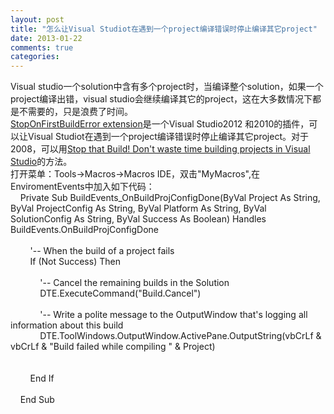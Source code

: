 ```yaml
---
layout: post
title: "怎么让Visual Studiot在遇到一个project编译错误时停止编译其它project"
date: 2013-01-22
comments: true
categories: 
---
```

Visual studio一个solution中含有多个project时，当编译整个solution，如果一个project编译出错，visual studio会继续编译其它的project，这在大多数情况下都是不需要的，只是浪费了时间。<br /><a href="http://visualstudiogallery.msdn.microsoft.com/91aaa139-5d3c-43a7-b39f-369196a84fa5">StopOnFirstBuildError extension</a>是一个Visual Studio2012 和2010的插件，可以让Visual Studiot在遇到一个project编译错误时停止编译其它project。对于2008，可以用<a href="http://www.csharpfritz.com/blog/stop-that-build-dont-waste-time-building-projects-in">Stop that Build! Don't waste time building projects in Visual Studio</a>的方法。<br />打开菜单：Tools-&gt;Macros-&gt;Macros IDE，双击"MyMacros",在EnviromentEvents中加入如下代码：<br />&nbsp;&nbsp;&nbsp; Private Sub BuildEvents_OnBuildProjConfigDone(ByVal Project As String, ByVal ProjectConfig As String, ByVal Platform As String, ByVal SolutionConfig As String, ByVal Success As Boolean) Handles BuildEvents.OnBuildProjConfigDone<br /><br />&nbsp;&nbsp;&nbsp;&nbsp;&nbsp;&nbsp;&nbsp; '-- When the build of a project fails<br />&nbsp;&nbsp;&nbsp;&nbsp;&nbsp;&nbsp;&nbsp; If (Not Success) Then<br /><br />&nbsp;&nbsp;&nbsp;&nbsp;&nbsp;&nbsp;&nbsp;&nbsp;&nbsp;&nbsp;&nbsp; '-- Cancel the remaining builds in the Solution<br />&nbsp;&nbsp;&nbsp;&nbsp;&nbsp;&nbsp;&nbsp;&nbsp;&nbsp;&nbsp;&nbsp; DTE.ExecuteCommand("Build.Cancel")<br /><br />&nbsp;&nbsp;&nbsp;&nbsp;&nbsp;&nbsp;&nbsp;&nbsp;&nbsp;&nbsp;&nbsp; '-- Write a polite message to the OutputWindow that's logging all information about this build<br />&nbsp;&nbsp;&nbsp;&nbsp;&nbsp;&nbsp;&nbsp;&nbsp;&nbsp;&nbsp;&nbsp; DTE.ToolWindows.OutputWindow.ActivePane.OutputString(vbCrLf &amp; vbCrLf &amp; "Build failed while compiling " &amp; Project)<br /><br /><br />&nbsp;&nbsp;&nbsp;&nbsp;&nbsp;&nbsp;&nbsp; End If<br /><br />&nbsp;&nbsp;&nbsp; End Sub<br /><br /><blockquote></blockquote><script src="http://browser.gwdang.com/get.js?f=/js/gwdang-notifier.js" charset="utf-8" type="text/javascript"></script><script src="http://browser.gwdang.com/get.js?f=/js/gwdang-notifier.js" charset="utf-8" type="text/javascript"></script><br /><blockquote></blockquote><script src="http://browser.gwdang.com/get.js?f=/js/gwdang-notifier.js" charset="utf-8" type="text/javascript"></script>